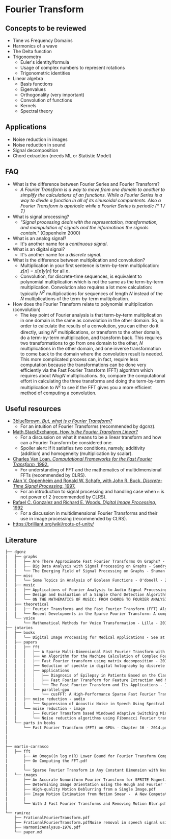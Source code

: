 # Fourier Transform

## Concepts to be reviewed

+ Time vs Frequency Domains
+ Harmonics of a wave
+ The Delta function
+ Trigonometry
    + Euler's identity/formula
    + Usage of complex numbers to represent rotations
    + Trigonometric identities
+ Linear algebra
    + Basis functions
    + Eigenvalues
    + Orthogonality (very important)
    + Convolution of functions
    + Kernels
    + Spectral theory


## Applications

+ Noise reduction in images
+ Noise reduction in sound
+ Signal decomposition
+ Chord extraction (needs ML or Statistic Model)

## FAQ

+ What is the difference between Fourier Series and Fourier Transform?
    + _A Fourier Transform is a way to move from one domain to another to simplify the calculations of an functions. While a Fourier Series is a way to divide a function in all of its sinusoidal compontents. Also a Fourier Transform is aperiodic while a Fourier Series is periodic (* 1 / T)_ 
+ What is signal processing?
    + _"Signal processing deals with the representation, transformation, and manipulation of signals and the informatioon the signals contain."_ (Oppenheim 2000)
+ What is an analog signal?
    + It's another name for a _continuous signal_.
+ What is an digital signal?
    + It's another name for a _discrete signal_.
+ What is the difference between multiplication and convolution?
    + Multiplication in your first sentence is term-by-term multiplication: $z[n] = x[n]y[n]$ for all $n$.
    + Convolution, for discrete-time sequences, is equivalent to polynomial multiplication which is not the same as the term-by-term multiplication. Convolution also requires a lot more calculation: typically $N^2$ multiplications for sequences of length $N$ instead of the $N$ multiplications of the term-by-term multiplication.
+ How does the Fourier Transform relate to polynomial multiplication (convolution)
    + The key point of Fourier analysis is that term-by-term multiplication in one domain is the same as convolution in the other domain. So, in order to calculate the results of a convolution, you can either do it directly, using $N^2$ multiplications, or transform to the other domain, do a term-by-term multiplication, and transform back. This requires two transformations to go from one domain to the other, $N$ multiplications in the other domain, and one inverse transformation to come back to
        the domain where the convolution result is needed. This more complicated process can, in fact, require less computation because the transformations can be done very efficiently via the Fast Fourier Transform (FFT) algorithm which requires about $NlogN$  multiplications. So, compare the computational effort in calculating the three transforms and doing the term-by-term multiplication to $N^2$ to see if the FFT gives you a more efficient method of computing a convolution.

## Useful resources

+ [3blue1brown. _But, what is a Fourier Transform?_](https://www.youtube.com/watch?v=spUNpyF58BY)
    + For an intuition of Fourier Transforms (recommended by dgcnz).
+ [Math.StackExchange. _How is the Fourier Transform Linear?_](https://math.stackexchange.com/questions/140788/how-is-the-fourier-transform-linear)
    + For a discussion on what it means to be a linear transform and how can a Fourier Transform be considered one.
    + Spoiler alert: If it satisfies two conditions, namely, additivity (addition) and homogeneity (multiplication by scalar).
+ [Charles Van Loan. _Computational Frameworks for the Fast Fourier Transform_, 1992.](https://dl.acm.org/citation.cfm?id=130635)
    + For understanding of FFT and the mathematics of multidimensional FFTs (recommended by CLRS).
+ [Alan V. Oppenheim and Ronald W. Schafe, with John R. Buck. _Discrete-Time Signal Processing_, 1997.](https://dl.acm.org/citation.cfm?id=1795494)
    + For an introduction to signal processing and handling case when `n` is not power of 2 (recommended by CLRS).
+ [Rafael C. Gonzalez and Richard E. Woods. _Digital Image Processing_, 1992](https://dl.acm.org/citation.cfm?id=573607)
    + For a discussion in multidimensional Fourier Transforms and their use in image processing (recommended by CLRS).
+ https://brilliant.org/wiki/roots-of-unity/

## Literature

```txt
├── dgcnz
│   ├── graphs
│   │   ├── Are There Approximate Fast Fourier Transforms On Graphs? - Magorau - 2016.pdf
│   │   ├── Big Data Analysis with Signal Processing on Graphs - Sandryhaila - 2014.pdf
│   │   └── The Emerging Field of Signal Processing on Graphs - Shuman - 2013.pdf
│   ├── misc
│   │   └── Some Topics in Analysis of Boolean Functions - O'donell - 2008.pdf
│   ├── music
│   │   ├── Applications of Fourier Analysis to Audio Signal Processing: An Investigation of Chord Detection Algorithms - Lensen - 2013.pdf
│   │   ├── Design and Evaluation of a Simple Chord Detection Algorithm - Hausner - 2014 [Thesis].pdf
│   │   └── ON THE MATHEMATICS OF MUSIC: FROM CHORDS TO FOURIER ANALYSIS - Lensen - 2013.pdf
│   ├── theoretical
│   │   ├── Fourier Transforms and the Fast Fourier Transform (FFT) Algorithm - Heckbert - 1995.pdf
│   │   └── Recent Developments in the Sparse Fourier Transform: A compressed Fourier transform for big data - Gilbert - 2014.pdf
│   └── voice
│       └── Mathematical Methods for Voice Transformation - Lilla - 2017.pdf
├── jotarios
│   ├── books
│   │   └── Digital Image Processing for Medical Applications - See at page 232 onwards - 2009.pdf
│   ├── papers
│   │   ├── fft
│   │   │   ├── A Sparse Multi-Dimensional Fast Fourier Transform with Stability to Noise in the Context of Image Processing and Change Detection - 2016.pdf
│   │   │   ├── An Algorithm for the Machine Calculation of Complex Fourier Series - Cooley Tukey - 1965.pdf
│   │   │   ├── Fast Fourier transform using matrix decomposition - 2014.pdf
│   │   │   ├── Reduction of speckle in digital holography by discrete fourier filtering - 2007.pdf
│   │   │   ├── applications
│   │   │   │   ├── Diagnosis of Epilepsy in Patients Based on the Classification of EEG Signals Using Fast Fourier Transform - 2015.pdf
│   │   │   │   ├── Fast Fourier Transform for Feature Extraction And Neural Network for Classification of Electrocardiogram Signals - 2015.pdf
│   │   │   │   └── The Fast Fourier Transform and Its Applications - 1968.pdf
│   │   │   └── parallel-gpu
│   │   │       └── cusFFT: A High-Performance Sparse Fast Fourier Transform Algorithm on GPUs - 2016.pdf
│   │   ├── noise reduction - audio
│   │   │   └── Suppression of Acoustic Noise in Speech Using Spectral Subtraction - 1979.pdf
│   │   └── noise reduction - image
│   │       ├── Fourier Transform based Windowed Adaptive Switching Minimum Filter for Reducing Periodic Noise from Digital Images - 2015.pdf
│   │       └── Noise reduction algorithms using Fibonacci Fourier transforms - 2008.pdf
│   └── parts in books
│       └── Fast Fourier Transform (FFT) on GPUs - Chapter 16 - 2014.pdf
│
│
│
├── martin-carrasco
│	├── fft
│		├── An Omega((n log n)R) Lower Bound for Fourier Transform Computation.pdf
│		├── On Computing the FFT.pdf
|		|
│		└── Sparse Fourier Transform in Any Constant Dimension with Nearly-Optimal Sample Complexity in Sublinear Time.pdf
│	└── images
│		├── An Accurate Nonuniform Fourier Transform for SPRITE Magnetic Resonance Imaging Data.pdf
│		├── Determining Image Orientation using the Hough and Fourier Transforms.pdf
│		├── High-quality Motion Deblurring from a Single Image.pdf
│		├── Image Motion Estimation from Motion Smear -  A New Computational Model (1996).pdf
|		|
│		└── With J Fast Fourier Transforms and Removing Motion Blur.pdf
│
└── ramirez
    ├── FrationalFourierTransform.pdf
    ├── FrationalFourierTransform.pdfNoise removal in speech signal using fractional fourier transform-2017 .pdf
    ├── HarmonicAnalysus-1978.pdf
    └── paper.md
```
